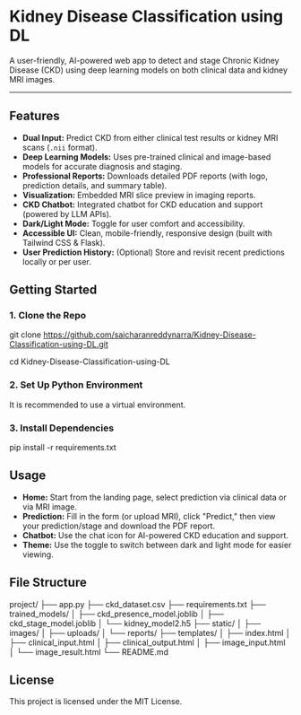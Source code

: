 # Kidney Disease Classification using DL

A user-friendly, AI-powered web app to detect and stage Chronic Kidney Disease (CKD) using deep learning models on both clinical data and kidney MRI images.

---

## Features

- **Dual Input:** Predict CKD from either clinical test results or kidney MRI scans (`.nii` format).
- **Deep Learning Models:** Uses pre-trained clinical and image-based models for accurate diagnosis and staging.
- **Professional Reports:** Downloads detailed PDF reports (with logo, prediction details, and summary table).
- **Visualization:** Embedded MRI slice preview in imaging reports.
- **CKD Chatbot:** Integrated chatbot for CKD education and support (powered by LLM APIs).
- **Dark/Light Mode:** Toggle for user comfort and accessibility.
- **Accessible UI:** Clean, mobile-friendly, responsive design (built with Tailwind CSS & Flask).
- **User Prediction History:** (Optional) Store and revisit recent predictions locally or per user.


## Getting Started

### 1. **Clone the Repo**
 git clone https://github.com/saicharanreddynarra/Kidney-Disease-Classification-using-DL.git
 
 
 cd Kidney-Disease-Classification-using-DL


### 2. **Set Up Python Environment**

It is recommended to use a virtual environment.


### 3. **Install Dependencies**

pip install -r requirements.txt

## Usage

- **Home:** Start from the landing page, select prediction via clinical data or via MRI image.
- **Prediction:** Fill in the form (or upload MRI), click "Predict," then view your prediction/stage and download the PDF report.
- **Chatbot:** Use the chat icon for AI-powered CKD education and support.
- **Theme:** Use the toggle to switch between dark and light mode for easier viewing.

## File Structure

 project/
├── app.py
├── ckd_dataset.csv
├── requirements.txt
├── trained_models/
│ ├── ckd_presence_model.joblib
│ ├── ckd_stage_model.joblib
│ └── kidney_model2.h5
├── static/
│ ├── images/
│ ├── uploads/
│ └── reports/
├── templates/
│ ├── index.html
│ ├── clinical_input.html
│ ├── clinical_output.html
│ ├── image_input.html
│ └── image_result.html
└── README.md


## License

This project is licensed under the MIT License.
